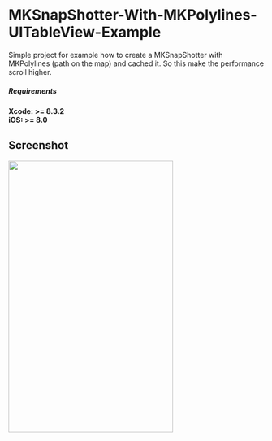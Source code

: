 # MKSnapShotter-With-MKPolylines-UITableView-Example

Simple project for example how to create a MKSnapShotter with MKPolylines (path on the map) and cached it. So this make the performance scroll higher.

##### Requirements
<b>Xcode: >= 8.3.2</b> <br>
<b>iOS: >= 8.0</b> <br>

## Screenshot 

<img src="https://cloud.githubusercontent.com/assets/12012023/26279520/0e839fd4-3dbf-11e7-85fc-cd823dc15ee8.png" width="324" height="534" />
